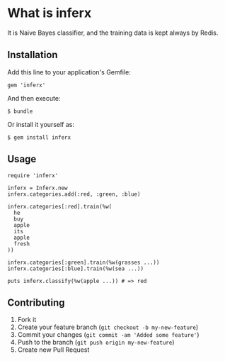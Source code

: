 What is inferx
==============

It is Naive Bayes classifier, and the training data is kept always by Redis.

Installation
------------

Add this line to your application's Gemfile:

    gem 'inferx'

And then execute:

    $ bundle

Or install it yourself as:

    $ gem install inferx

Usage
-----

    require 'inferx'

    inferx = Inferx.new
    inferx.categories.add(:red, :green, :blue)

    inferx.categories[:red].train(%w(
      he
      buy
      apple
      its
      apple
      fresh
    ))

    inferx.categories[:green].train(%w(grasses ...))
    inferx.categories[:blue].train(%w(sea ...))

    puts inferx.classify(%w(apple ...)) # => red

Contributing
------------

1. Fork it
2. Create your feature branch (`git checkout -b my-new-feature`)
3. Commit your changes (`git commit -am 'Added some feature'`)
4. Push to the branch (`git push origin my-new-feature`)
5. Create new Pull Request
